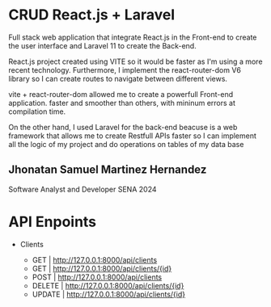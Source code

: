 
# CRUD React.js + Laravel

Full stack web application that integrate  React.js in the Front-end to create the user interface and Laravel 11 to create the Back-end.

React.js project created using VITE so it would be faster as I'm using a more recent technology. Furthermore, I implement the react-router-dom V6 library so I can create routes to navigate between different views. 

vite + react-router-dom allowed me to create a powerfull Front-end application. faster and smoother than others, with mininum errors at compilation time.

On the other hand, I used Laravel for the back-end beacuse is a web framework that allows me to create Restfull APIs faster so I can implement all the logic of my project and do operations on tables of my data base

## Jhonatan Samuel Martinez Hernandez
Software Analyst and Developer
SENA
2024

# API Enpoints 

* Clients 

    * GET | http://127.0.0.1:8000/api/clients
    * GET | http://127.0.0.1:8000/api/clients/{id}
    * POST | http://127.0.0.1:8000/api/clients
    * DELETE | http://127.0.0.1:8000/api/clients/{id}
    * UPDATE | http://127.0.0.1:8000/api/clients/{id}
